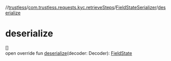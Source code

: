 //[trustless](../../../index.md)/[com.trustless.requests.kyc.retrieveSteps](../index.md)/[FieldStateSerializer](index.md)/[deserialize](deserialize.md)

# deserialize

[]\
open override fun [deserialize](deserialize.md)(decoder: Decoder): [FieldState](../-field-state/index.md)
